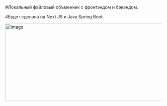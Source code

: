 #Локальный файловый объменник с фронтэндом и бэкэндом.

#Будет сделана на Next JS и Java Spring Boot.

<img width="700" height="250" alt="image" src="https://github.com/user-attachments/assets/696bc8de-ebb9-493e-b011-63932f667006" />
